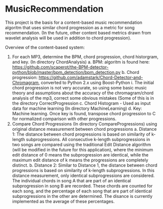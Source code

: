 # MusicRecommendation

This project is the basis for a content-based music recommendation algoritm that uses similar chord progression as a metric for song recommendation. (In the future, other content based metrics drawn from wavelet analysis will be used in addition to chord progression).

Overview of the content-based system:
1. For each MP3, determine the BPM, chord progression, chord historgram, and key. (In directory ChordAnalysis)
  a. BPM: algoritm is found here: https://github.com/scaperot/the-BPM-detector-python/blob/master/bpm_detection/bpm_detection.py
  b. Chord progression: https://github.com/adamstark/Chord-Detector-and-Chromagram, converted to Python 2.x using Boost-Python
    i. The initial chord progression is not very accurate, so using some basic music theory and assumptions about the accuracy of the chromagram/chord analysis of the mp3, correct some obvious mistakes (Some of this is in the directory CorrectProgression
  c. Chord Histogram - Used as input data for machine learning (In directory MachineLearning)
  d. Key: Machine learning.  Once key is found, transpose chord progression to C for normalized comparison with other progressions.
2. Compare Chord Progressions (In directory CompareProgressions) using original distance measurement between chord progressions
  a. Distance 1: The distance between chord progressions is based on similarity of k-length subprogressions.  All consecutive k-length subprogressions in two songs are compared using the traditional Edit Distance algorithm (will be modified in the future for this application), where the minimum edit distance of 0 means the subprogression are identical, while the maximum edit distance of k means the progressions are completely distinct.
  b. Distance 2: Similar to Distance 1, the distance between chord progressions is based on similarity of k-length subprogressions.  In this distance measurement, only identical subprogressions are considered.  The individual chords in song A that are part of an identical subprogression in song B are recorded.  These chords are counted for each song, and the percentage of each song that are part of identical subprogressions in the other are determined.  The disance is currently implemented as the average of these percentages.    

